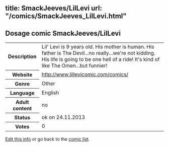title: SmackJeeves/LilLevi
url: "/comics/SmackJeeves_LilLevi.html"
---
Dosage comic SmackJeeves/LilLevi
-----------------------------------------

<p id="msg"></p>
<script type="text/javascript">
if (window.location.search === '?edit_info_mail=sent_ok') {
  var elem = document.getElementById("msg");
  elem.innerHTML = 'Edited information sucessfully sent for review, which is usually done daily. Thanks!';
  elem.className = 'ok';
}
</script>
<table class="comicinfo">
<tr>
<th>Description</th><td>Lil' Levi is 9 years old. His mother is human. His father is The Devil...no really...we're not kidding. His life is going to be one hell of a ride! It's kind of like The Omen...but funnier!</td>
</tr>
<tr>
<th>Website</th><td><a href="http://www.lillevicomic.com/comics/">http://www.lillevicomic.com/comics/</a></td>
</tr>
<tr>
<th>Genre</th><td>Other</td>
</tr>
<tr>
<th>Language</th><td>English</td>
</tr>
<tr>
<th>Adult content</th><td>no</td>
</tr>
<tr>
<th>Status</th><td>ok on 24.11.2013</td>
</tr>
<tr>
<th>Votes</th><td>0</td>
</tr>
</table>

[Edit this info](SmackJeeves_LilLevi_edit.html) or go back to the [comic list](../comic-index.html).
